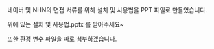 네이버 및 NHN의 면접 서류를 위해 설치 및 사용법을 PPT 파일로 만들었습니다.

위에 있는 설치 및 사용법.pptx 를 받아주세요~

또한 환경 변수 파일을 따로 첨부하겠습니다.
